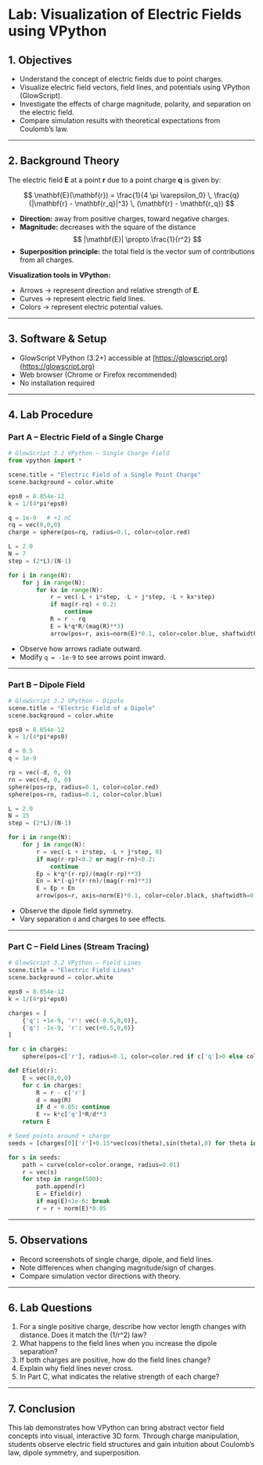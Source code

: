 # Lab: Visualization of Electric Fields using VPython

## 1. Objectives
- Understand the concept of electric fields due to point charges.  
- Visualize electric field vectors, field lines, and potentials using VPython (GlowScript).  
- Investigate the effects of charge magnitude, polarity, and separation on the electric field.  
- Compare simulation results with theoretical expectations from Coulomb’s law.  

---

## 2. Background Theory
The electric field **E** at a point **r** due to a point charge **q** is given by:

$$
\mathbf{E}(\mathbf{r}) = \frac{1}{4 \pi \varepsilon_0} \, \frac{q}{|\mathbf{r} - \mathbf{r_q}|^3} \, (\mathbf{r} - \mathbf{r_q})
$$

- **Direction:** away from positive charges, toward negative charges.  
- **Magnitude:** decreases with the square of the distance  
  $$
  |\mathbf{E}| \propto \frac{1}{r^2}
  $$
- **Superposition principle:** the total field is the vector sum of contributions from all charges.  

**Visualization tools in VPython:**  
- Arrows → represent direction and relative strength of **E**.  
- Curves → represent electric field lines.  
- Colors → represent electric potential values.  

---

## 3. Software & Setup
- GlowScript VPython (3.2+) accessible at [https://glowscript.org](https://glowscript.org)  
- Web browser (Chrome or Firefox recommended)  
- No installation required  

---

## 4. Lab Procedure

### Part A – Electric Field of a Single Charge
```python
# GlowScript 3.2 VPython – Single Charge Field
from vpython import *

scene.title = "Electric Field of a Single Point Charge"
scene.background = color.white

eps0 = 8.854e-12
k = 1/(4*pi*eps0)

q = 1e-9   # +1 nC
rq = vec(0,0,0)
charge = sphere(pos=rq, radius=0.1, color=color.red)

L = 2.0
N = 7
step = (2*L)/(N-1)

for i in range(N):
    for j in range(N):
        for kx in range(N):
            r = vec(-L + i*step, -L + j*step, -L + kx*step)
            if mag(r-rq) < 0.2:
                continue
            R = r - rq
            E = k*q*R/(mag(R)**3)
            arrow(pos=r, axis=norm(E)*0.1, color=color.blue, shaftwidth=0.02)
```

- Observe how arrows radiate outward.  
- Modify `q = -1e-9` to see arrows point inward.  

---

### Part B – Dipole Field
```python
# GlowScript 3.2 VPython – Dipole
scene.title = "Electric Field of a Dipole"
scene.background = color.white

eps0 = 8.854e-12
k = 1/(4*pi*eps0)

d = 0.5
q = 1e-9

rp = vec(-d, 0, 0)
rn = vec(+d, 0, 0)
sphere(pos=rp, radius=0.1, color=color.red)
sphere(pos=rn, radius=0.1, color=color.blue)

L = 2.0
N = 15
step = (2*L)/(N-1)

for i in range(N):
    for j in range(N):
        r = vec(-L + i*step, -L + j*step, 0)
        if mag(r-rp)<0.2 or mag(r-rn)<0.2:
            continue
        Ep = k*q*(r-rp)/(mag(r-rp)**3)
        En = k*(-q)*(r-rn)/(mag(r-rn)**3)
        E = Ep + En
        arrow(pos=r, axis=norm(E)*0.1, color=color.black, shaftwidth=0.02)
```

- Observe the dipole field symmetry.  
- Vary separation `d` and charges to see effects.  

---

### Part C – Field Lines (Stream Tracing)
```python
# GlowScript 3.2 VPython – Field Lines
scene.title = "Electric Field Lines"
scene.background = color.white

eps0 = 8.854e-12
k = 1/(4*pi*eps0)

charges = [
    {'q': +1e-9, 'r': vec(-0.5,0,0)},
    {'q': -1e-9, 'r': vec(+0.5,0,0)}
]

for c in charges:
    sphere(pos=c['r'], radius=0.1, color=color.red if c['q']>0 else color.blue)

def Efield(r):
    E = vec(0,0,0)
    for c in charges:
        R = r - c['r']
        d = mag(R)
        if d < 0.05: continue
        E += k*c['q']*R/d**3
    return E

# Seed points around + charge
seeds = [charges[0]['r']+0.15*vec(cos(theta),sin(theta),0) for theta in arange(0,2*pi,pi/8)]

for s in seeds:
    path = curve(color=color.orange, radius=0.01)
    r = vec(s)
    for step in range(500):
        path.append(r)
        E = Efield(r)
        if mag(E)<1e-6: break
        r = r + norm(E)*0.05
```

---

## 5. Observations
- Record screenshots of single charge, dipole, and field lines.  
- Note differences when changing magnitude/sign of charges.  
- Compare simulation vector directions with theory.  

---

## 6. Lab Questions
1. For a single positive charge, describe how vector length changes with distance. Does it match the \(1/r^2\) law?  
2. What happens to the field lines when you increase the dipole separation?  
3. If both charges are positive, how do the field lines change?  
4. Explain why field lines never cross.  
5. In Part C, what indicates the relative strength of each charge?  

---

## 7. Conclusion
This lab demonstrates how VPython can bring abstract vector field concepts into visual, interactive 3D form. Through charge manipulation, students observe electric field structures and gain intuition about Coulomb’s law, dipole symmetry, and superposition.

